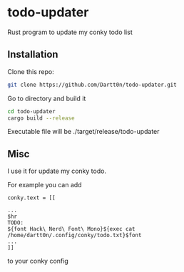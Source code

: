 # todo-updater
Rust program to update my conky todo list

## Installation
Clone this repo:
```bash
git clone https://github.com/Dartt0n/todo-updater.git
```
Go to directory and build it
```bash
cd todo-updater
cargo build --release
```
Executable file will be ./target/release/todo-updater

## Misc

I use it for update my conky todo.

For example you can add
```
conky.text = [[

...
$hr
TODO:
${font Hack\ Nerd\ Font\ Mono}${exec cat /home/dartt0n/.config/conky/todo.txt}$font
...
]]
```
to your conky config
